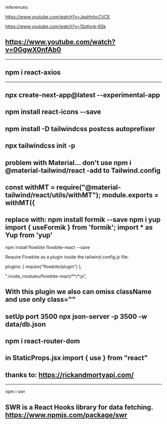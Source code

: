 references: 

https://www.youtube.com/watch?v=JeaHyhcCVCE

https://www.youtube.com/watch?v=1Sqfonk-6Sk

https://www.youtube.com/watch?v=0GgwX0nfAb0
---
---
npm i react-axios
---
---
npx create-next-app@latest --experimental-app
---
npm install react-icons --save
---
npm install -D tailwindcss postcss autoprefixer
---
npx tailwindcss init -p
---
problem with Material... don't use
npm i @material-tailwind/react  -add to Tailwind.config
---
const withMT = require("@material-tailwind/react/utils/withMT");
module.exports = withMT({
---
replace with:
npm install formik --save
npm i yup
import { useFormik } from 'formik';
import * as Yup from 'yup'
---
npm install flowbite flowbite-react --save

Require Flowbite as a plugin inside the tailwind.config.js
file:

plugins: [
  require("flowbite/plugin")
  ],

"./node_modules/flowbite-react/**/*.js",

With this plugin we also can omiss className and use only class=""
---
setUp port 3500
npx json-server -p 3500 -w data/db.json
---
npm i react-router-dom
---
in StaticProps.jsx
import { use } from "react"
---
thanks to: https://rickandmortyapi.com/
---
---
npm i swr

SWR is a React Hooks library for data fetching.
https://www.npmjs.com/package/swr
---
